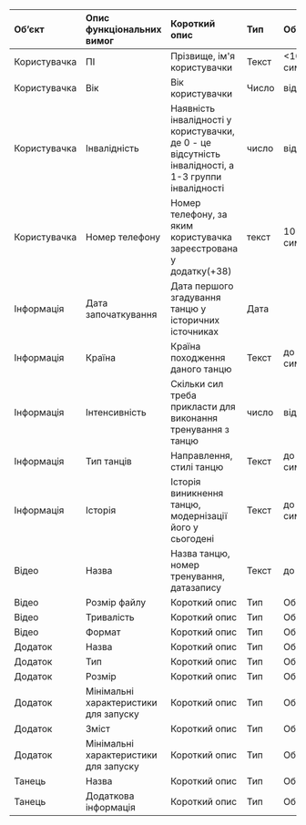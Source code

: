 |Об’єкт | Опис функціональних вимог |  	Короткий опис| Тип| 	Обмеження|
|:-------|:------------|:------------|:-----------|:--------|
|Користувачка | ПІ | Прізвище, ім'я користувачки  | Текст| 	<100 символів|
|Користувачка | Вік |  	Вік користувачки| Число| 	від 5 до 130|
|Користувачка| Інвалідність|  	Наявність інвалідності у користувачки, де 0 - це відсутність інвалідності, а 1-3 группи інвалідності| число | 	від 0 до 3|
|Користувачка | Номер телефону |  Номер телефону, за яким користувачка зареєстрована у додатку(+38)| текст| 	10 символів|
|Інформація |Дата започаткування |  	Дата першого згадування танцю у історичних істочниках | Дата| 	|
|Інформація |Країна |  	Країна походження даного танцю | Текст| 	до 100 символів|
|Інформація |Інтенсивність | Скільки сил треба прикласти для виконання тренування з танцю| число| 	від 1 до 5|
|Інформація |Тип танців |  Направлення, стилі танцю| Текст| 	до 100 символів|
|Інформація |Історія |  Історія виникнення танцю, модернізації його у сьогодені| Текст| 	до 1500 символів|
|Відео |Назва |  	Назва танцю, номер тренування, датазапису| Текст| 	до 100|
|Відео |Розмір файлу |  	Короткий опис| Тип| 	Обмеження|
|Відео |Тривалість |  	Короткий опис| Тип| 	Обмеження|
|Відео |Формат|  	Короткий опис| Тип| 	Обмеження|
|Додаток |Назва|  	Короткий опис| Тип| 	Обмеження|
|Додаток |Тип|  	Короткий опис| Тип| 	Обмеження|
|Додаток |Розмір|  	Короткий опис| Тип| 	Обмеження|
|Додаток |Мінімальні характеристики для запуску|  	Короткий опис| Тип| 	Обмеження|
|Додаток |Зміст|  	Короткий опис| Тип| 	Обмеження|
|Додаток |Мінімальні характеристики для запуску|  	Короткий опис| Тип| 	Обмеження|
|Танець |Назва|  	Короткий опис| Тип| 	Обмеження|
|Танець |Додаткова інформація|  	Короткий опис| Тип| 	Обмеження|
